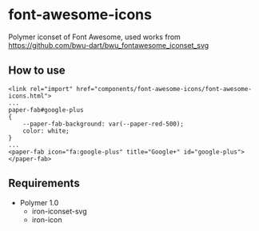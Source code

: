 # font-awesome-icons
Polymer iconset of Font Awesome, used works from https://github.com/bwu-dart/bwu_fontawesome_iconset_svg

## How to use
```
<link rel="import" href="components/font-awesome-icons/font-awesome-icons.html">
...
paper-fab#google-plus
{
	--paper-fab-background: var(--paper-red-500);
	color: white;
}
...
<paper-fab icon="fa:google-plus" title="Google+" id="google-plus"></paper-fab>
```

## Requirements
- Polymer 1.0
  - iron-iconset-svg
  - iron-icon
